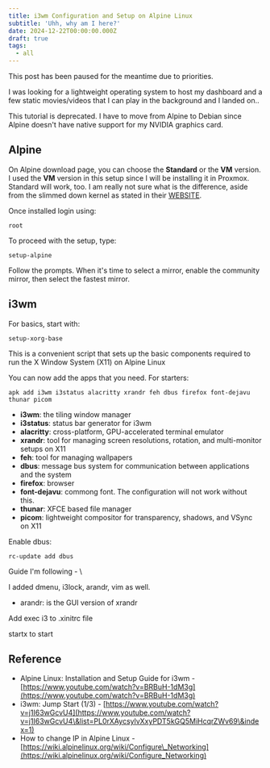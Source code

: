 ```yaml
---
title: i3wm Configuration and Setup on Alpine Linux
subtitle: 'Uhh, why am I here?'
date: 2024-12-22T00:00:00.000Z
draft: true
tags:
  - all
---
```


This post has been paused for the meantime due to priorities.

I was looking for a lightweight operating system to host my dashboard and a few static movies/videos that I can play in the background and I landed on..

This tutorial is deprecated. I have to move from Alpine to Debian since Alpine doesn't have native support for my NVIDIA graphics card.

## Alpine

On Alpine download page, you can choose the **Standard** or the **VM** version. I used the **VM** version in this setup since I will be installing it in Proxmox. Standard will work, too. I am really not sure what is the difference, aside from the slimmed down kernel as stated in their [WEBSITE](https://alpinelinux.org/downloads/).

Once installed login using:

```shell
root
```

To proceed with the setup, type:

```shell
setup-alpine
```

Follow the prompts. When it's time to select a mirror, enable the community mirror, then select the fastest mirror.

## i3wm

For basics, start with:

```shell
setup-xorg-base
```

This is a convenient script that sets up the basic components required to run the X Window System (X11) on Alpine Linux

You can now add the apps that you need. For starters:

```shell
apk add i3wm i3status alacritty xrandr feh dbus firefox font-dejavu thunar picom
```

* **i3wm**: the tiling window manager
* **i3status**: status bar generator for i3wm
* **alacritty**: cross-platform, GPU-accelerated terminal emulator
* **xrandr**: tool for managing screen resolutions, rotation, and multi-monitor setups on X11
* **feh**: tool for managing wallpapers
* **dbus**: message bus system for communication between applications and the system
* **firefox**: browser
* **font-dejavu**: commong font. The configuration will not work without this.
* **thunar**: XFCE based file manager
* **picom**: lightweight compositor for transparency, shadows, and VSync on X11

Enable dbus:

```shell
rc-update add dbus
```

Guide I'm following - \\

I added dmenu, i3lock, arandr, vim as well.

* arandr: is the GUI version of xrandr

Add exec i3 to .xinitrc file

startx to start

## Reference

* Alpine Linux: Installation and Setup Guide for i3wm - [https://www.youtube.com/watch?v=BRBuH-1dM3g](https://www.youtube.com/watch?v=BRBuH-1dM3g)
* i3wm: Jump Start (1/3) - [https://www.youtube.com/watch?v=j1I63wGcvU4](https://www.youtube.com/watch?v=j1I63wGcvU4\&list=PL0rXAycsylvXxyPDT5kGQ5MiHcqrZWv69\&index=1)
* How to change IP in Alpine Linux - [https://wiki.alpinelinux.org/wiki/Configure\_Networking](https://wiki.alpinelinux.org/wiki/Configure_Networking)
